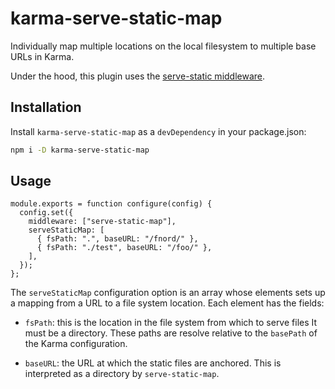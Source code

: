 # karma-serve-static-map

Individually map multiple locations on the local filesystem to multiple base
URLs in Karma.

Under the hood, this plugin uses the [serve-static
middleware](https://github.com/expressjs/serve-static).

## Installation
Install ``karma-serve-static-map`` as a ``devDependency`` in your package.json:

```bash
npm i -D karma-serve-static-map
```

## Usage

```
module.exports = function configure(config) {
  config.set({
    middleware: ["serve-static-map"],
    serveStaticMap: [
      { fsPath: ".", baseURL: "/fnord/" },
      { fsPath: "./test", baseURL: "/foo/" },
    ],
  });
};
```

The ``serveStaticMap`` configuration option is an array whose elements sets up a
mapping from a URL to a file system location. Each element has the fields:

* ``fsPath``: this is the location in the file system from which to serve files
  It must be a directory. These paths are resolve relative to the ``basePath``
  of the Karma configuration.

* ``baseURL``: the URL at which the static files are anchored. This is
  interpreted as a directory by ``serve-static-map``.
